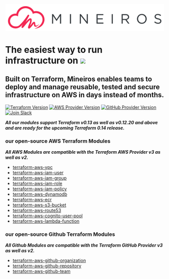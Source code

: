 [<img src="https://raw.githubusercontent.com/mineiros-io/brand/3bffd30e8bdbbde32c143e2650b2faa55f1df3ea/mineiros-primary-logo.svg" width="800"/>][github]

# The easiest way to run infrastructure on [<img src="https://upload.wikimedia.org/wikipedia/commons/9/93/Amazon_Web_Services_Logo.svg" width="50">](https://github.com/mineiros-io)
## Built on Terraform, Mineiros enables teams to deploy and manage reusable, tested and secure infrastructure on AWS in days instead of months.

[![Terraform Version][badge-terraform]][releases-terraform]
[![AWS Provider Version][badge-tf-aws]][releases-aws-provider]
[![GitHub Provider Version][badge-tf-gh]][releases-github-provider]
[![Join Slack][badge-slack]][slack]

***All our modules support Terraform v0.13 as well as v0.12.20 and above and are ready for the upcoming Terraform 0.14 release.***

### our open-source AWS Terraform Modules

***All AWS Modules are compatible with the Terraform AWS Provider v3 as well as v2.***

- [terraform-aws-vpc](https://github.com/mineiros-io/terraform-aws-vpc)
- [terraform-aws-iam-user](https://github.com/mineiros-io/terraform-aws-iam-user)
- [terraform-aws-iam-group](https://github.com/mineiros-io/terraform-aws-iam-group)
- [terraform-aws-iam-role](https://github.com/mineiros-io/terraform-aws-iam-role)
- [terraform-aws-iam-policy](https://github.com/mineiros-io/terraform-aws-policy)
- [terraform-aws-dynamodb](https://github.com/mineiros-io/terraform-aws-dynamodb)
- [terraform-aws-ecr](https://github.com/mineiros-io/terraform-aws-ecr)
- [terraform-aws-s3-bucket](https://github.com/mineiros-io/terraform-aws-s3-bucket)
- [terraform-aws-route53](https://github.com/mineiros-io/terraform-aws-route53)
- [terraform-aws-cognito-user-pool](https://github.com/mineiros-io/terraform-aws-cognito-user-pool)
- [terraform-aws-lambda-function](https://github.com/mineiros-io/terraform-aws-lambda-function)

### our open-source Github Terraform Modules

***All Github Modules are compatible with the Terraform GitHub Provider v3 as well as v2.***

- [terraform-aws-github-organization](https://github.com/mineiros-io/terraform-aws-github-organization)
- [terraform-aws-github-repository](https://github.com/mineiros-io/terraform-aws-github-repository)
- [terraform-aws-github-team](https://github.com/mineiros-io/terraform-aws-github-team)

[github]: https://github.com/mineiros-io
[badge-slack]: https://img.shields.io/badge/slack-@mineiros--community-f32752.svg?logo=slack
[slack]: https://join.slack.com/t/mineiros-community/shared_invite/zt-ehidestg-aLGoIENLVs6tvwJ11w9WGg

[badge-terraform]: https://img.shields.io/badge/terraform-v0.13%20and%20v0.12.20+-623CE4.svg?logo=terraform
[releases-terraform]: https://github.com/hashicorp/terraform/releases

[badge-tf-aws]: https://img.shields.io/badge/AWS-v3%20and%20v2-F8991D.svg?logo=terraform
[releases-aws-provider]: https://github.com/terraform-providers/terraform-provider-aws/releases

[badge-tf-gh]: https://img.shields.io/badge/GitHub-v3%20and%20v2-000000.svg?logo=terraform
[releases-github-provider]: https://github.com/terraform-providers/terraform-provider-github/releases
